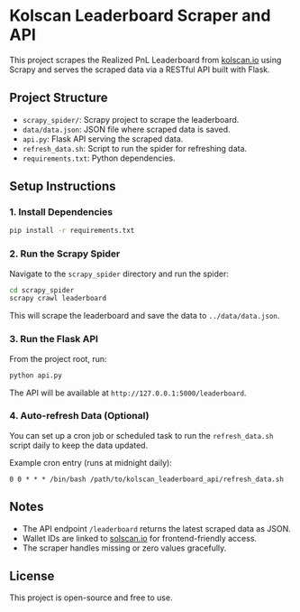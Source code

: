 # Kolscan Leaderboard Scraper and API

This project scrapes the Realized PnL Leaderboard from [kolscan.io](https://kolscan.io/leaderboard) using Scrapy and serves the scraped data via a RESTful API built with Flask.

## Project Structure

- `scrapy_spider/`: Scrapy project to scrape the leaderboard.
- `data/data.json`: JSON file where scraped data is saved.
- `api.py`: Flask API serving the scraped data.
- `refresh_data.sh`: Script to run the spider for refreshing data.
- `requirements.txt`: Python dependencies.

## Setup Instructions

### 1. Install Dependencies

```bash
pip install -r requirements.txt
```

### 2. Run the Scrapy Spider

Navigate to the `scrapy_spider` directory and run the spider:

```bash
cd scrapy_spider
scrapy crawl leaderboard
```

This will scrape the leaderboard and save the data to `../data/data.json`.

### 3. Run the Flask API

From the project root, run:

```bash
python api.py
```

The API will be available at `http://127.0.0.1:5000/leaderboard`.

### 4. Auto-refresh Data (Optional)

You can set up a cron job or scheduled task to run the `refresh_data.sh` script daily to keep the data updated.

Example cron entry (runs at midnight daily):

```cron
0 0 * * * /bin/bash /path/to/kolscan_leaderboard_api/refresh_data.sh
```

## Notes

- The API endpoint `/leaderboard` returns the latest scraped data as JSON.
- Wallet IDs are linked to [solscan.io](https://solscan.io/address/) for frontend-friendly access.
- The scraper handles missing or zero values gracefully.

## License

This project is open-source and free to use.
